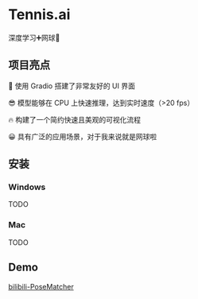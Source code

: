 # Tennis.ai

深度学习➕网球🎾

## 项目亮点

🥳 使用 Gradio 搭建了非常友好的 UI 界面

😎 模型能够在 CPU 上快速推理，达到实时速度（>20 fps）

🔥 构建了一个简约快速且美观的可视化流程

😀 具有广泛的应用场景，对于我来说就是网球啦

## 安装

### Windows

TODO

### Mac

TODO

## Demo

[bilibili-PoseMatcher](https://www.bilibili.com/video/BV1Ds4y1X7go)
